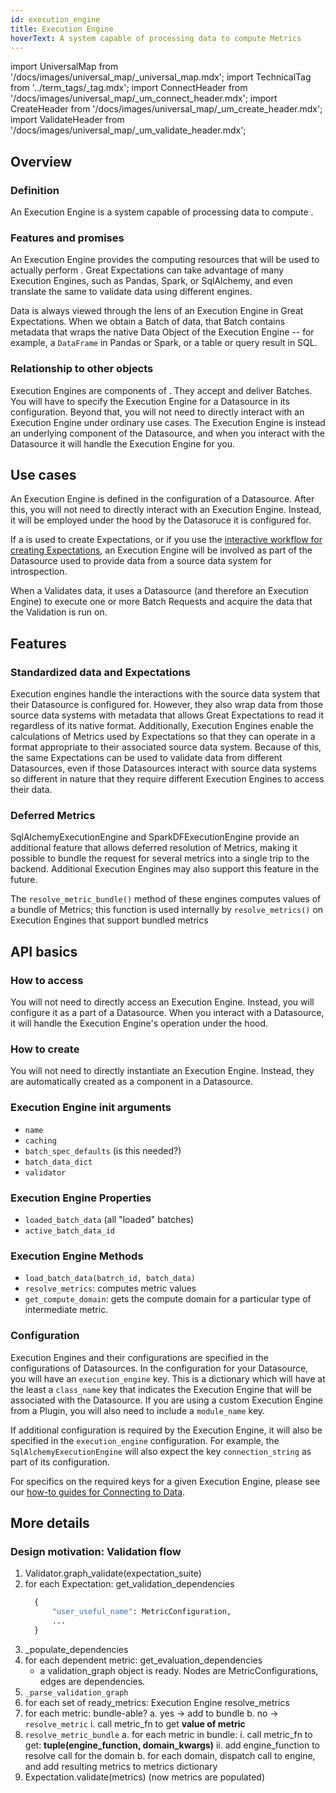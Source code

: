 ```yaml
---
id: execution_engine
title: Execution Engine
hoverText: A system capable of processing data to compute Metrics
---
```

import UniversalMap from '/docs/images/universal_map/_universal_map.mdx';
import TechnicalTag from '../term_tags/_tag.mdx';
import ConnectHeader from '/docs/images/universal_map/_um_connect_header.mdx';
import CreateHeader from '/docs/images/universal_map/_um_create_header.mdx';
import ValidateHeader from '/docs/images/universal_map/_um_validate_header.mdx';


<UniversalMap setup='inactive' connect='active' create='active' validate='active'/> 

## Overview

### Definition

An Execution Engine is a system capable of processing data to compute <TechnicalTag relative="../" tag="metric" text="Metrics" />.

### Features and promises

An Execution Engine provides the computing resources that will be used to actually perform <TechnicalTag relative="../" tag="validation" text="Validation" />. Great Expectations can take advantage of many Execution Engines, such as Pandas, Spark, or SqlAlchemy, and even translate the same <TechnicalTag relative="../" tag="expectation" text="Expectations" /> to validate data using different engines.

Data is always viewed through the lens of an Execution Engine in Great Expectations. When we obtain a <TechnicalTag relative="../" tag="batch" text="Batch" />Batch of data, that Batch contains metadata that wraps the native Data Object of the Execution Engine -- for example, a `DataFrame` in Pandas or Spark, or a table or query result in SQL.

### Relationship to other objects

Execution Engines are components of <TechnicalTag relative="../" tag="datasource" text="Datasources" />.  They accept <TechnicalTag relative="../" tag="batch_request" text="Batch Requests" /> and deliver Batches.  You will have to specify the Execution Engine for a Datasource in its configuration.  Beyond that, you will not need to directly interact with an Execution Engine under ordinary use cases.  The Execution Engine is instead an underlying component of the Datasource, and when you interact with the Datasource it will handle the Execution Engine for you.

## Use cases

<ConnectHeader/>

An Execution Engine is defined in the configuration of a Datasource.  After this, you will not need to directly interact with an Execution Engine.  Instead, it will be employed under the hood by the Datasoruce it is configured for.

<CreateHeader/>

If a <TechnicalTag relative="../" tag="profiler" text="Profiler" /> is used to create Expectations, or if you use the [interactive workflow for creating Expectations](../guides/expectations/how_to_create_and_edit_expectations_with_instant_feedback_from_a_sample_batch_of_data.md), an Execution Engine will be involved as part of the Datasource used to provide data from a source data system for introspection.

<ValidateHeader/>

When a <TechnicalTag relative="../" tag="checkpoint" text="Checkpoint" /> Validates data, it uses a Datasource (and therefore an Execution Engine) to execute one or more Batch Requests and acquire the data that the Validation is run on.

## Features

### Standardized data and Expectations

Execution engines handle the interactions with the source data system that their Datasource is configured for.  However, they also wrap data from those source data systems with metadata that allows Great Expectations to read it regardless of its native format. Additionally, Execution Engines enable the calculations of Metrics used by Expectations so that they can operate in a format appropriate to their associated source data system.  Because of this, the same Expectations can be used to validate data from different Datasources, even if those Datasources interact with source data systems so different in nature that they require different Execution Engines to access their data. 

### Deferred Metrics

SqlAlchemyExecutionEngine and SparkDFExecutionEngine provide an additional feature that allows deferred resolution of Metrics, making it possible to bundle the request for several metrics into a single trip to the backend. Additional Execution Engines may also support this feature in the future.

The `resolve_metric_bundle()` method of these engines computes values of a bundle of Metrics; this function is used internally by `resolve_metrics()` on Execution Engines that support bundled metrics

## API basics

### How to access

You will not need to directly access an Execution Engine.  Instead, you will configure it as a part of a Datasource.  When you interact with a Datasource, it will handle the Execution Engine's operation under the hood.

### How to create

You will not need to directly instantiate an Execution Engine.  Instead, they are automatically created as a component in a Datasource.

### Execution Engine init arguments

- `name`
- `caching`
- `batch_spec_defaults` (is this needed?)
- `batch_data_dict`
- `validator`

### Execution Engine Properties

- `loaded_batch_data` (all "loaded" batches)
- `active_batch_data_id`

### Execution Engine Methods

- `load_batch_data(batrch_id, batch_data)`
- `resolve_metrics`: computes metric values
- `get_compute_domain`: gets the compute domain for a particular type of intermediate metric.

### Configuration

Execution Engines and their configurations are specified in the configurations of Datasources.  In the configuration for your Datasource, you will have an `execution_engine` key.  This is a dictionary which will have at the least a `class_name` key that indicates the Execution Engine that will be associated with the Datasource.  If you are using a custom Execution Engine from a Plugin, you will also need to include a `module_name` key.  

If additional configuration is required by the Execution Engine, it will also be specified in the `execution_engine` configuration.  For example, the `SqlAlchemyExecutionEngine` will also expect the key `connection_string` as part of its configuration.

For specifics on the required keys for a given Execution Engine, please see our [how-to guides for Connecting to Data](../guides/connecting_to_your_data/index.md).

## More details

### Design motivation: Validation flow

1. Validator.graph_validate(expectation_suite)
2. for each Expectation: get_validation_dependencies
    ```python
      {
          "user_useful_name": MetricConfiguration,
          ...
      }
   ```
3. _populate_dependencies
4. for each dependent metric: get_evaluation_dependencies
    - a validation_graph object is ready. Nodes are MetricConfigurations, edges are dependencies.
5. `_parse_validation_graph`
6. for each set of ready_metrics: Execution Engine resolve_metrics
7. for each metric: bundle-able?
  a. yes -> add to bundle
  b. no -> `resolve_metric`
    i. call metric_fn to get **value of metric**
8. `resolve_metric_bundle`
  a. for each metric in bundle:
    i. call metric_fn to get: **tuple(engine_function, domain_kwargs)**
    ii. add engine_function to resolve call for the domain
  b. for each domain, dispatch call to engine, and add resulting metrics to metrics dictionary
9. Expectation.validate(metrics) (now metrics are populated)